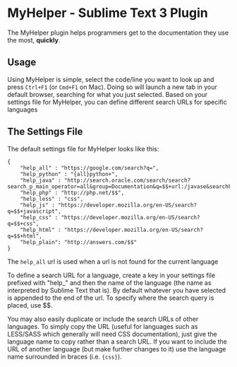 # MyHelper - Sublime Text 3 Plugin

The MyHelper plugin helps programmers get to the documentation they use the most, **quickly**.

## Usage

Using MyHelper is simple, select the code/line you want to look up and press `Ctrl+F1` (or `Cmd+F1` on Mac). Doing so will launch a new tab in your default browser, searching for what you just selected. Based on your settings file for MyHelper, you can define different search URLs for specific languages

## The Settings File

The default settings file for MyHelper looks like this:

	{
		"help_all" : "https://google.com/search?q=",
		"help_python" : "{all}python+",
		"help_java" : "http://search.oracle.com/search/search?search_p_main_operator=all&group=Documentation&q=$$+url:/javase&searchField=Timer&docsets=",
		"help_php" : "http://php.net/$$",
		"help_less" : "css",
		"help_js" : "https://developer.mozilla.org/en-US/search?q=$$+javascript",
		"help_css" : "https://developer.mozilla.org/en-US/search?q=$$+css",
		"help_html" : "https://developer.mozilla.org/en-US/search?q=$$+html",
		"help_plain": "http://answers.com/$$"
	}  

The `help_all` url is used when a url is not found for the current language

To define a search URL for a language, create a key in your settings file prefixed with "help_" and then the name of the language (the name as interpreted by Sublime Text that is). By default whatever you have selected is appended to the end of the url. To specify where the search query is placed, use $$.

You may also easily duplicate or include the search URLs of other languages. To simply copy the URL (useful for languages such as LESS/SASS which generally will need CSS documentation), just give the language name to copy rather than a search URL. If you want to include the URL of another language (but make further changes to it) use the language name surrounded in braces (i.e. `{css}`).